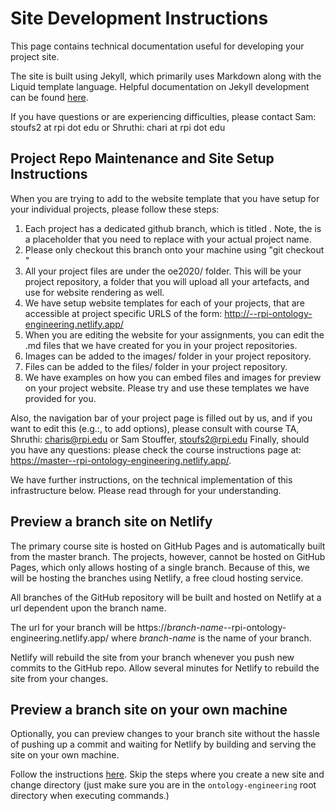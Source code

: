 ---
---

# Site Development Instructions

This page contains technical documentation useful for developing your project site.

The site is built using Jekyll, which primarily uses Markdown along with the Liquid template language.
Helpful documentation on Jekyll development can be found [here](https://jekyllrb.com).

If you have questions or are experiencing difficulties, please contact Sam:
stoufs2 at rpi dot edu or Shruthi: chari at rpi dot edu

## Project Repo Maintenance and Site Setup Instructions

When you are trying to add to the website template that you have setup for your individual projects, please follow these steps:

1. Each project has a dedicated github branch, which is titled . Note, the is a placeholder that you need to replace with your actual project name.
2. Please only checkout this branch onto your machine using "git checkout "
3. All your project files are under the oe2020/ folder. This will be your project repository, a folder that you will upload all your artefacts, and use for website rendering as well.
4. We have setup website templates for each of your projects, that are accessible at project specific URLS of the form: http://--rpi-ontology-engineering.netlify.app/
5. When you are editing the website for your assignments, you can edit the .md files that we have created for you in your project repositories.
6. Images can be added to the images/ folder in your project repository.
7. Files can be added to the files/ folder in your project repository.
8. We have examples on how you can embed files and images for preview on your project website. Please try and use these templates we have provided for you.

Also, the navigation bar of your project page is filled out by us, and if you want to edit this (e.g.:, to add options), please consult with course TA, Shruthi: charis@rpi.edu or Sam Stouffer, stoufs2@rpi.edu
Finally, should you have any questions: please check the course instructions page at: https://master--rpi-ontology-engineering.netlify.app/.

We have further instructions, on the technical implementation of this infrastructure below. Please read through for your understanding.

## Preview a branch site on Netlify

The primary course site is hosted on GitHub Pages and is automatically built from the master branch.
The projects, however, cannot be hosted on GitHub Pages, which only allows hosting of a single branch.
Because of this, we will be hosting the branches using Netlify, a free cloud hosting service.

All branches of the GitHub repository will be built and hosted on Netlify at a url dependent upon the branch name.

The url for your branch will be https://*branch-name*--rpi-ontology-engineering.netlify.app/
where *branch-name* is the name of your branch.

Netlify will rebuild the site from your branch whenever you push new commits to the GitHub repo.
Allow several minutes for Netlify to rebuild the site from your changes.

## Preview a branch site on your own machine

Optionally, you can preview changes to your branch site without the hassle of pushing up a commit and waiting for Netlify
by building and serving the site on your own machine.

Follow the instructions [here](https://jekyllrb.com/docs/).
Skip the steps where you create a new site and change directory (just make sure you are in the `ontology-engineering` root directory when executing commands.)
